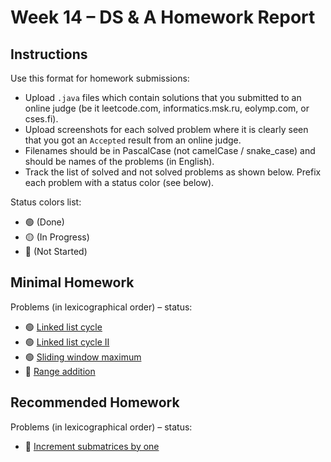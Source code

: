 # Week 14 – DS & A Homework Report

## Instructions

Use this format for homework submissions:

- Upload `.java` files which contain solutions that you submitted to an online judge (be it leetcode.com, informatics.msk.ru, eolymp.com, or cses.fi).
- Upload screenshots for each solved problem where it is clearly seen that you got an `Accepted` result from an online judge.
- Filenames should be in PascalCase (not camelCase / snake_case) and should be names of the problems (in English).
- Track the list of solved and not solved problems as shown below. Prefix each problem with a status color (see below).

Status colors list:

- 🟢 (Done)
- 🟡 (In Progress)
- 🔴 (Not Started)

## Minimal Homework

Problems (in lexicographical order) – status:

- 🟢 [Linked list cycle](https://leetcode.com/problems/linked-list-cycle/)
- 🟢 [Linked list cycle II](https://leetcode.com/problems/linked-list-cycle-ii/)
- 🟢 [Sliding window maximum](https://leetcode.com/problems/sliding-window-maximum/)
- 🔴 [Range addition](https://leetcode.com/problems/range-addition/)

## Recommended Homework

Problems (in lexicographical order) – status:

- 🔴 [Increment submatrices by one](https://leetcode.com/problems/increment-submatrices-by-one/)
